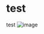 # test
test
![image](https://img-blog.csdnimg.cn/20200229165839730.png?x-oss-process=image/watermark,type_ZmFuZ3poZW5naGVpdGk,shadow_10,text_aHR0cHM6Ly9ibG9nLmNzZG4ubmV0L3FxXzQ0MjA1MjEz,size_16,color_FFFFFF,t_70)
